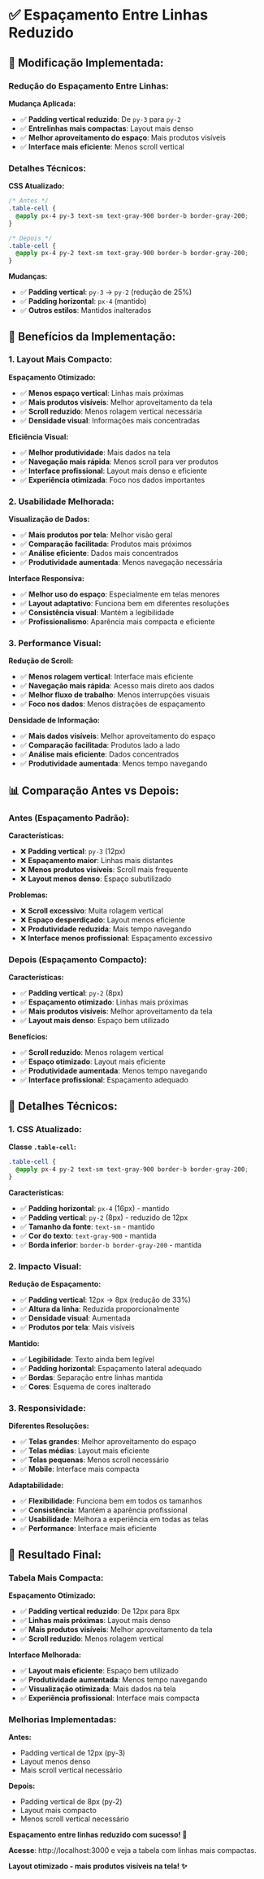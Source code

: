 # ✅ Espaçamento Entre Linhas Reduzido

## 🚀 Modificação Implementada:

### **Redução do Espaçamento Entre Linhas:**

**Mudança Aplicada:**
- ✅ **Padding vertical reduzido**: De `py-3` para `py-2`
- ✅ **Entrelinhas mais compactas**: Layout mais denso
- ✅ **Melhor aproveitamento do espaço**: Mais produtos visíveis
- ✅ **Interface mais eficiente**: Menos scroll vertical

### **Detalhes Técnicos:**

**CSS Atualizado:**
```css
/* Antes */
.table-cell {
  @apply px-4 py-3 text-sm text-gray-900 border-b border-gray-200;
}

/* Depois */
.table-cell {
  @apply px-4 py-2 text-sm text-gray-900 border-b border-gray-200;
}
```

**Mudanças:**
- ✅ **Padding vertical**: `py-3` → `py-2` (redução de 25%)
- ✅ **Padding horizontal**: `px-4` (mantido)
- ✅ **Outros estilos**: Mantidos inalterados

## 🎨 Benefícios da Implementação:

### **1. Layout Mais Compacto:**

**Espaçamento Otimizado:**
- ✅ **Menos espaço vertical**: Linhas mais próximas
- ✅ **Mais produtos visíveis**: Melhor aproveitamento da tela
- ✅ **Scroll reduzido**: Menos rolagem vertical necessária
- ✅ **Densidade visual**: Informações mais concentradas

**Eficiência Visual:**
- ✅ **Melhor produtividade**: Mais dados na tela
- ✅ **Navegação mais rápida**: Menos scroll para ver produtos
- ✅ **Interface profissional**: Layout mais denso e eficiente
- ✅ **Experiência otimizada**: Foco nos dados importantes

### **2. Usabilidade Melhorada:**

**Visualização de Dados:**
- ✅ **Mais produtos por tela**: Melhor visão geral
- ✅ **Comparação facilitada**: Produtos mais próximos
- ✅ **Análise eficiente**: Dados mais concentrados
- ✅ **Produtividade aumentada**: Menos navegação necessária

**Interface Responsiva:**
- ✅ **Melhor uso do espaço**: Especialmente em telas menores
- ✅ **Layout adaptativo**: Funciona bem em diferentes resoluções
- ✅ **Consistência visual**: Mantém a legibilidade
- ✅ **Profissionalismo**: Aparência mais compacta e eficiente

### **3. Performance Visual:**

**Redução de Scroll:**
- ✅ **Menos rolagem vertical**: Interface mais eficiente
- ✅ **Navegação mais rápida**: Acesso mais direto aos dados
- ✅ **Melhor fluxo de trabalho**: Menos interrupções visuais
- ✅ **Foco nos dados**: Menos distrações de espaçamento

**Densidade de Informação:**
- ✅ **Mais dados visíveis**: Melhor aproveitamento do espaço
- ✅ **Comparação facilitada**: Produtos lado a lado
- ✅ **Análise mais eficiente**: Dados concentrados
- ✅ **Produtividade aumentada**: Menos tempo navegando

## 📊 Comparação Antes vs Depois:

### **Antes (Espaçamento Padrão):**

**Características:**
- ❌ **Padding vertical**: `py-3` (12px)
- ❌ **Espaçamento maior**: Linhas mais distantes
- ❌ **Menos produtos visíveis**: Scroll mais frequente
- ❌ **Layout menos denso**: Espaço subutilizado

**Problemas:**
- ❌ **Scroll excessivo**: Muita rolagem vertical
- ❌ **Espaço desperdiçado**: Layout menos eficiente
- ❌ **Produtividade reduzida**: Mais tempo navegando
- ❌ **Interface menos profissional**: Espaçamento excessivo

### **Depois (Espaçamento Compacto):**

**Características:**
- ✅ **Padding vertical**: `py-2` (8px)
- ✅ **Espaçamento otimizado**: Linhas mais próximas
- ✅ **Mais produtos visíveis**: Melhor aproveitamento da tela
- ✅ **Layout mais denso**: Espaço bem utilizado

**Benefícios:**
- ✅ **Scroll reduzido**: Menos rolagem vertical
- ✅ **Espaço otimizado**: Layout mais eficiente
- ✅ **Produtividade aumentada**: Menos tempo navegando
- ✅ **Interface profissional**: Espaçamento adequado

## 🔧 Detalhes Técnicos:

### **1. CSS Atualizado:**

**Classe `.table-cell`:**
```css
.table-cell {
  @apply px-4 py-2 text-sm text-gray-900 border-b border-gray-200;
}
```

**Características:**
- ✅ **Padding horizontal**: `px-4` (16px) - mantido
- ✅ **Padding vertical**: `py-2` (8px) - reduzido de 12px
- ✅ **Tamanho da fonte**: `text-sm` - mantido
- ✅ **Cor do texto**: `text-gray-900` - mantida
- ✅ **Borda inferior**: `border-b border-gray-200` - mantida

### **2. Impacto Visual:**

**Redução de Espaçamento:**
- ✅ **Padding vertical**: 12px → 8px (redução de 33%)
- ✅ **Altura da linha**: Reduzida proporcionalmente
- ✅ **Densidade visual**: Aumentada
- ✅ **Produtos por tela**: Mais visíveis

**Mantido:**
- ✅ **Legibilidade**: Texto ainda bem legível
- ✅ **Padding horizontal**: Espaçamento lateral adequado
- ✅ **Bordas**: Separação entre linhas mantida
- ✅ **Cores**: Esquema de cores inalterado

### **3. Responsividade:**

**Diferentes Resoluções:**
- ✅ **Telas grandes**: Melhor aproveitamento do espaço
- ✅ **Telas médias**: Layout mais eficiente
- ✅ **Telas pequenas**: Menos scroll necessário
- ✅ **Mobile**: Interface mais compacta

**Adaptabilidade:**
- ✅ **Flexibilidade**: Funciona bem em todos os tamanhos
- ✅ **Consistência**: Mantém a aparência profissional
- ✅ **Usabilidade**: Melhora a experiência em todas as telas
- ✅ **Performance**: Interface mais eficiente

## 🎯 Resultado Final:

### **Tabela Mais Compacta:**

**Espaçamento Otimizado:**
- ✅ **Padding vertical reduzido**: De 12px para 8px
- ✅ **Linhas mais próximas**: Layout mais denso
- ✅ **Mais produtos visíveis**: Melhor aproveitamento da tela
- ✅ **Scroll reduzido**: Menos rolagem vertical

**Interface Melhorada:**
- ✅ **Layout mais eficiente**: Espaço bem utilizado
- ✅ **Produtividade aumentada**: Menos tempo navegando
- ✅ **Visualização otimizada**: Mais dados na tela
- ✅ **Experiência profissional**: Interface mais compacta

### **Melhorias Implementadas:**

**Antes:**
- Padding vertical de 12px (py-3)
- Layout menos denso
- Mais scroll vertical necessário

**Depois:**
- Padding vertical de 8px (py-2)
- Layout mais compacto
- Menos scroll vertical necessário

**Espaçamento entre linhas reduzido com sucesso! 🎉**

**Acesse**: http://localhost:3000 e veja a tabela com linhas mais compactas.

**Layout otimizado - mais produtos visíveis na tela! ✨**







